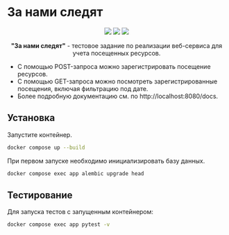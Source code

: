 # За нами следят

<p align="center">
    <img src="https://img.shields.io/badge/python-v3.12+-blue.svg">
    <img src="https://img.shields.io/github/issues/evilyach/we-are-being-watched.svg">
    <img src="https://img.shields.io/badge/contributions-welcome-orange.svg">
<p>

<p align="center">
    <b>"За нами следят"</b> - тестовое задание по реализации веб-сервиса для учета посещенных ресурсов.
</p>

* С помощью POST-запроса можно зарегистрировать посещение ресурсов.
* С помощью GET-запроса можно посмотреть зарегистрированные посещения, включая
фильтрацию под дате.
* Более подробную документацию см. по http://localhost:8080/docs.

## Установка

Запустите контейнер.

```bash
docker compose up --build
```

При первом запуске необходимо инициализировать базу данных.

```bash
docker compose exec app alembic upgrade head
```

## Тестирование

Для запуска тестов с запущенным контейнером:

```bash
docker compose exec app pytest -v
```